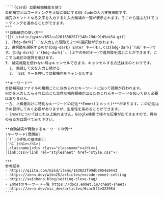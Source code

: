 `````{div} taskcard
````{card} 自動補完機能を使う
自動補完とはコーディングを大幅に楽にするVS Codeの入力支援機能です。
補完のヒントとなる文字を入力すると入力候補の一覧が表示されます。そこから選ぶだけでコーディングを進めることができます。
^^^
**自動補完の使い方**
![](_static/gyazo/652ca1261858267f148c29dc91d9ab34.gif)
1. {bdg-dark}`!`を入力した段階で２つの選択肢が示されます。
2. 選択肢を選択するのが{bdg-dark}`Enter`キー(もしくは{bdg-dark}`Tab`キー)です。{bdg-dark}`↑`{bdg-dark}`↓`(上下の矢印キー)で選択肢を選ぶことができます。ここでは最初の選択を選びます。
3. 補完機能を使わない時はキャンセルできます。キャンセルする方法は次のとおりです。
  1. 無視して文を入力し続ける
  2. `ESC`キーを押して自動補完をキャンセルする

**キーワード**
自動補完はファイルの種類ごとに決められたキーワードに沿って提案が行われます。
何かを入力したらそれに応じた自然な補完候補が出るためこれらキーワードを知っておく必要はありません。
一方、上級者向けに特別なキーワードの記法**Emmet(エメット)***があります。この記法は予め習得しておく必要がありますが、生産性を高めることができます。
- Emmetについてはこれ以上触れません。Google検索で様々な記事が出てきますので、興味の有る方は調べてみて下さい。

**自動補完が発動するキーワードの例**
|キーワード|展開形|
|`!`|(HTMLの基本形)|
|`h1`|<h1></h1>|
|.classname|<div class="classname"></div>|
|link:css|<link rel="stylesheet" href="style.css">|

+++
参考記事
- https://qiita.com/mikd/items/183023f99db8954a0443
- https://zenn.dev/wtkn25/articles/vscode-emmet-setting
- https://saishono.blog/setting-close-tag/
- Emmetのキーワード一覧 https://docs.emmet.io/cheat-sheet/
- https://zenn.dev/miz_dev/articles/6cac5f2e32398d
````
`````

